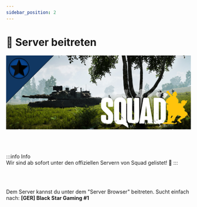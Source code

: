 ```yaml
---
sidebar_position: 2
---
```


# 🤝 Server beitreten

![Titelbild](./Announcement.png)
  
<br></br>


:::info Info  
Wir sind ab sofort unter den offiziellen Servern von Squad gelistet! 🥳
:::

<br></br> 

Dem Server kannst du unter dem "Server Browser" beitreten. 
Sucht einfach nach: 
**[GER] Black Star Gaming #1** <br></br>


